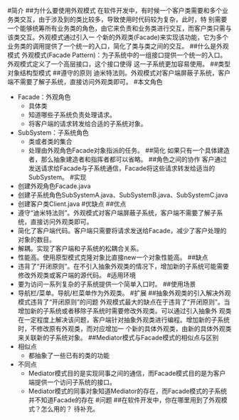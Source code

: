 #简介
##为什么要使用外观模式
在软件开发中，有时候一个客户类需要和多个业务类交互，由于涉及到的类比较多，导致使用时代码较为复杂，此时，特
别需要一个能够统筹所有业务类的角色，由它来负责和业务类进行交互，而客户类只需与该类交互。外观模式通过引入一
个新的外观类(Facade)来实现该功能，它为多个业务类的调用提供了一个统一的入口，简化了类与类之间的交互。
##什么是外观模式
外观模式(Facade Pattern)：为子系统中的一组接口提供一个统一的入口。外观模式定义了一个高层接口，这个接口使得
这一子系统更加容易使用。
##类型
对象结构型模式
##遵守的原则
迪米特法则。外观模式对客户端屏蔽子系统，客户端不需要了解子系统，直接访问外观类即可。
#本文角色
- Facade：外观角色 
    - 具体类
    - 知道哪些子系统负责处理请求。
    - 将客户端的请求转发给合适的子系统对象。
- SubSystem：子系统角色 
    - 类或者类的集合
    - 处理由外观角色Facade对象指派的任务。
##简化 
如果只有一个具体建造者，那么抽象建造者和指挥者都可以省略。
##角色之间的协作
客户通过发送请求给Facade与子系统通信，Facade将这些请求转发给适当的SubSystem。
#实现
- 创建外观角色Facade.java
- 创建子系统角色SubSystemA.java、SubSystemB.java、SubSystemC.java
- 创建客户类Client.java
#优缺点
##优点
- 遵守“迪米特法则”。外观模式对客户端屏蔽子系统，客户端不需要了解子系统，直接访问外观类即可。
- 简化了客户端代码。客户端只需要将请求发送给Facade，减少了客户处理的对象的数目。
- 解耦。实现了客户端和子系统的松耦合关系。
- 性能高。使用原型模式克隆对象比直接new一个对象性能高。
##缺点
- 违背了“开闭原则”。在不引入抽象外观类的情况下，增加新的子系统可能需要修改外观类或客户端的源代码。
#适用环境
- 要为访问一系列复杂的子系统提供一个简单入口时。
##使用场景
- 导航栏/菜单。导航/栏菜单作为外观类。
#扩展
##抽象外观类的引入解决外观模式违背了“开闭原则”的问题
外观模式最大的缺点在于违背了“开闭原则”。当增加新的子系统或者移除子系统时需要修改外观类。可以通过引入抽象外
观类在一定程度上解决该问题，客户端针对抽象外观类进行编程。增加新的子系统时，不修改原有外观类，而对应增加一
个新的具体外观类，由新的具体外观类来关联新的子系统对象。
##Mediator模式与Facade模式的相似点与区别
- 相似点
    - 都抽象了一些已有的类的功能
- 不同点
    - Mediator模式目的是实现同事之间的通信，而Facade模式目的是为客户端提供一个访问子系统的接口。
    - Mediator模式的同事对象知道Mediator的存在，而Facade模式的子系统并不知道Facade的存在
#问题
##在软件开发中，你在哪里用到了外观模式？怎么用的？
待补充。
